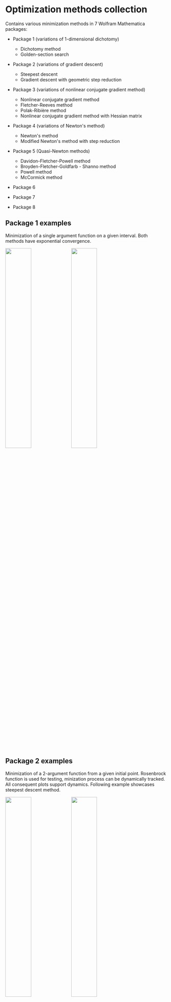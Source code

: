 # Optimization methods collection

Contains various minimization methods in 7 Wolfram Mathematica packages:

* Package 1 (variations of 1-dimensional dichotomy)
    * Dichotomy method
    * Golden-section search

* Package 2 (variations of gradient descent)
    * Steepest descent
    * Gradient descent with geometric step reduction

* Package 3 (variations of nonlinear conjugate gradient method)
    * Nonlinear conjugate gradient method
    * Fletcher-Reeves method
    * Polak-Ribière method
    * Nonlinear conjugate gradient method with Hessian matrix

* Package 4 (variations of Newton's method)
    * Newton's method
    * Modified Newton's method with step reduction

* Package 5 (Quasi-Newton methods)
    * Davidon-Fletcher-Powell method
    * Broyden-Fletcher-Goldfarb - Shanno method
    * Powell method
    * McCormick method

* Package 6
* Package 7
* Package 8

## Package 1 examples
Minimization of a single argument function on a given interval. Both methods have exponential convergence.

<img src="images/package1_functionPlot.png" width=40% height=40%>

<img src="images/package1_dichotomy.png" width=40% height=40%>

## Package 2 examples
Minimization of a 2-argument function from a given initial point. Rosenbrock function is used for testing, minization process can be dynamically tracked. All consequent plots support dynamics. Following example showcases steepest descent method.

<img src="images/package2_functionPlot.png" width=40% height=40%>

<img src="images/package2_residual.png" width=40% height=40%>

<img src="images/package2_contours.png" width=40% height=40%>

## Package 3 examples
Minimization of a 2-argument function from a given initial point. Rosenbrock function is used for testing, minization process can be dynamically tracked. All consequent plots support dynamics. Following example showcases nonlinear conjugate gradient method with Hessian matrix.

<img src="images/package3_functionPlot.png" width=40% height=40%>

<img src="images/package3_residual.png" width=40% height=40%>

<img src="images/package3_contours.png" width=40% height=40%>


## Package 4 examples
Minimization of a 2-argument function from a given initial point. Rosenbrock function is used for testing, minization process can be dynamically tracked. All consequent plots support dynamics. Following example showcases modified Newton's method with step reduction.

<img src="images/package4_functionPlot.png" width=40% height=40%>

<img src="images/package4_residual.png" width=40% height=40%>

<img src="images/package4_contours.png" width=40% height=40%>

## Package 5 examples

Minimization of a 2-argument function from a given initial point. Rosenbrock function is used for testing, minization process can be dynamically tracked. All consequent plots support dynamics. Following example showcases Powell method. 

<img src="images/package5_functionPlot.png" width=40% height=40%>

<img src="images/package5_residual.png" width=40% height=40%>

<img src="images/package5_contours.png" width=40% height=40%>

## Package 6 examples
## Package 7 examples
## Package 8 examples



## Usage


## Requirements

To launch Mathematica packages one may need a valid Wolfram Mathematica license. As an alternative packages can be converted to Jypiter notebooks and executed with Wolfram Lang.

## Version History


* 00.04
    * Translated package 5, converted notebook to Mathematica package

* 00.03
    * Translated package 4, converted notebook to Mathematica package

* 00.02
    * Translated package 3, converted notebook to Mathematica package

* 00.01
    * Translated package 1, altered some plotting methods, converted notebook to Mathematica package
    * Translated package 2, altered some plotting methods, converted notebook to Mathematica package

## License

This project is licensed under the MIT License - see the LICENSE.md file for details
